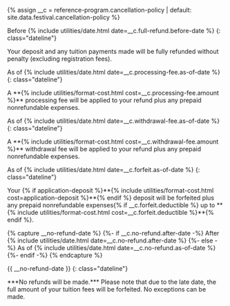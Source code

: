 {% assign __c = reference-program.cancellation-policy | default: site.data.festival.cancellation-policy %}

<div id="cancellation-schedule" markdown="1">
Before {% include utilities/date.html date=__c.full-refund.before-date %}
{: class="dateline"}

<div><p markdown="1">Your deposit and any tuition payments made will be fully refunded without penalty (excluding registration fees).</p></div>

As of {% include utilities/date.html date=__c.processing-fee.as-of-date %}
{: class="dateline"}

<div><p markdown="1">A **{% include utilities/format-cost.html cost=__c.processing-fee.amount %}** processing fee will be applied to your refund plus any prepaid nonrefundable expenses.</p></div>

As of {% include utilities/date.html date=__c.withdrawal-fee.as-of-date %}
{: class="dateline"}

<div><p markdown="1">A **{% include utilities/format-cost.html cost=__c.withdrawal-fee.amount %}** withdrawal fee will be applied to your refund plus any prepaid nonrefundable expenses.</p></div>

As of {% include utilities/date.html date=__c.forfeit.as-of-date %}
{: class="dateline"}

<div><p markdown="1">Your {% if application-deposit %}**{% include utilities/format-cost.html cost=application-deposit %}**{% endif %} deposit will be forfeited plus any prepaid nonrefundable expenses{% if __c.forfeit.deductible %} up to **{% include utilities/format-cost.html cost=__c.forfeit.deductible %}**{% endif %}.</p></div>

{% capture __no-refund-date %}
{%- if __c.no-refund.after-date -%}
After {% include utilities/date.html date=__c.no-refund.after-date %}
{%- else -%}
As of {% include utilities/date.html date=__c.no-refund.as-of-date %}
{%- endif -%}
{% endcapture %}

{{ __no-refund-date }}
{: class="dateline"}

<div><p markdown="1">***No refunds will be made.*** Please note that due to the late date, the full amount of your tuition fees will be forfeited. No exceptions can be made.</p></div>
</div>
